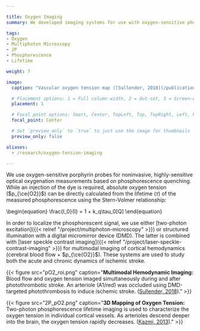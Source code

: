 ```yaml
---

title: Oxygen Imaging
summary: We developed imaging systems for use with oxygen-sensitive phosphorescent dyes in order to map cortical oxygen tension (pO2) and study its impact on the progression of ischemic stroke.

tags:
- Oxygen
- Multiphoton Microscopy
- 2P
- Phosphorescence
- Lifetime

weight: 7

image:  
  caption: "Vascular oxygen tension map ([Sullender, 2018](/publication/sullender-2018/))"

  # Placement options: 1 = Full column width, 2 = Out-set, 3 = Screen-width
  placement: 1

  # Focal point options: Smart, Center, TopLeft, Top, TopRight, Left, Right, BottomLeft, Bottom, BottomRight
  focal_point: Center

  # Set `preview_only` to `true` to just use the image for thumbnails
  preview_only: false

aliases:
  - /research/oxygen-tension-imaging

---
```


We use oxygen-sensitive porphyrin probes for noninvasive, highly-sensitive optical oxygenation measurements based on phosphorescence quenching. While an injection of the dye is required, absolute oxygen tension ($p_{\ce{O2}}$) can be directly calculated from the
lifetime ($\tau$) of the measured phosphorescence using the Stern-Volmer relationship:

\begin{equation}
  \frac{I_0}{I} = 1 + k_q\tau_0[Q]
\end{equation}

In order to localize the phosphorescent signal, we use either [two-photon excitation]({{< relref "/project/multiphoton-microscopy" >}}) or structured illumination with a digital micromirror device (DMD). The latter is combined with [laser speckle contrast imaging]({{< relref "/project/laser-speckle-contrast-imaging" >}}) for multimodal imaging of cortical hemodynamics (cerebral blood flow + $p_{\ce{O2}}$). These systems are used to study both the acute and chronic dynamics of ischemic stroke.

{{< figure src="pO2_roi.png" caption="**Multimodal Hemodynamic Imaging:** Blood flow and oxygen tension imaged simultaneously during and after photothrombotic stroke. An arteriole (A1/red) was occluded using DMD-targeted photothrombosis to induce ischemic stroke. ([Sullender, 2018](/publication/sullender-2018/))." >}}

{{< figure src="2P_pO2.png" caption="**3D Mapping of Oxygen Tension:** Two-photon phosphorescence lifetime imaging is used to characterize the oxygen tension in individual cortical vessels. As arterioles descend deeper into the brain, the oxygen tension rapidly decreases. ([Kazmi, 2013](/publication/kazmi-2013-2/))." >}}
